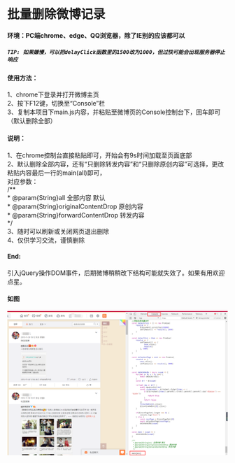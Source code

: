# 批量删除微博记录  

#### 环境：PC端chrome、edge、QQ浏览器，除了IE别的应该都可以
##### `TIP: 如果嫌慢，可以把delayClick函数里的1500改为1000，但过快可能会出现服务器停止响应`  
#### 使用方法：  
1、chrome下登录并打开微博主页  
2、按下F12键，切换至“Console”栏  
3、复制本项目下main.js内容，并粘贴至微博页的Console控制台下，回车即可（默认删除全部）  

#### 说明：   
1、在chrome控制台直接粘贴即可，开始会有9s时间加载至页面底部  
2、默认删除全部内容，还有“只删除转发内容”和“只删除原创内容”可选择，更改粘贴内容最后一行的main(all)即可，  
对应参数：  
/**  
 \* @param{String}all 全部内容 默认  
 \* @param{String}originalContentDrop 原创内容  
 \* @param{String}forwardContentDrop 转发内容  
 */  
3、随时可以刷新或关闭网页退出删除  
4、仅供学习交流，谨慎删除  

#### End:  
引入jQuery操作DOM事件，后期微博稍稍改下结构可能就失效了。如果有用欢迎点星。  

#### 如图  
![](/screen/example.png "界面")  
